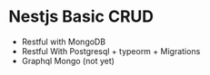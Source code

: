 # Nestjs Basic CRUD

- Restful with MongoDB
- Restful With Postgresql + typeorm + Migrations
- Graphql Mongo (not yet)